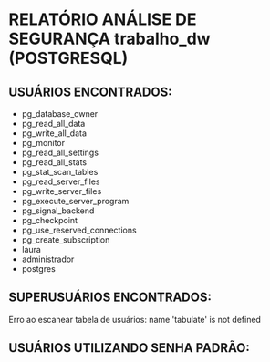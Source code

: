 # RELATÓRIO ANÁLISE DE SEGURANÇA trabalho_dw (POSTGRESQL)


 ## USUÁRIOS ENCONTRADOS:
- pg_database_owner
- pg_read_all_data
- pg_write_all_data
- pg_monitor
- pg_read_all_settings
- pg_read_all_stats
- pg_stat_scan_tables
- pg_read_server_files
- pg_write_server_files
- pg_execute_server_program
- pg_signal_backend
- pg_checkpoint
- pg_use_reserved_connections
- pg_create_subscription
- laura
- administrador
- postgres


 ## SUPERUSUÁRIOS ENCONTRADOS:
Erro ao escanear tabela de usuários: name 'tabulate' is not defined


 ## USUÁRIOS UTILIZANDO SENHA PADRÃO: 
